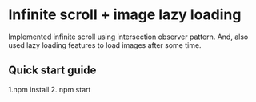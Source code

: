 # Infinite scroll + image lazy loading

Implemented infinite scroll using intersection observer pattern. And, also used lazy loading features to load images after some time.

## Quick start guide

1.npm install
2. npm start
